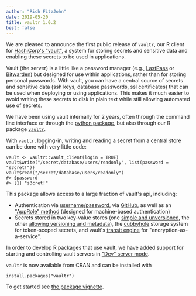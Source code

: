 ```yaml
---
author: "Rich FitzJohn"
date: 2019-05-20
title: vaultr 1.0.2
best: false
---
```


We are pleased to announce the first public release of `vaultr`, our R client for [HashiCorp's "vault"](https://vaultproject.io), a system for storing secrets and sensitive data and enabling these secrets to be used in applications.

Vault (the server) is a little like a password manager (e.g., [LastPass](https://www.lastpass.com/business-password-manager) or [Bitwarden](https://bitwarden.com/)) but designed for use within applications, rather than for storing personal passwords.  With vault, you can have a central source of secrets and sensitive data (ssh keys, database passwords, ssl certificates) that can be used when deploying or using applications.  This makes it much easier to avoid writing these secrets to disk in plain text while still allowing automated use of secrets.

We have been using vault internally for 2 years, often through the command line interface or through the [python package](https://python-hvac.org/), but also through our R package [`vaultr`](https://vimc.github.io/vaultr/).

With `vaultr`, logging-in, writing and reading a secret from a central store can be done with very little code:
```
vault <- vaultr::vault_client(login = TRUE)
vault$write("/secret/database/users/readonly", list(password = "s3cret!"))
vault$read("/secret/database/users/readonly")
#> $password
#> [1] "s3cret!"
```

This package allows access to a large fraction of vault's api, including:

* Authentication via [username/password](https://www.vaultproject.io/docs/auth/userpass.html), via [GitHub](https://www.vaultproject.io/docs/auth/github.html), as well as an ["AppRole" method](https://www.vaultproject.io/docs/auth/approle.html) (designed for machine-based authentication)
* Secrets stored in two key-value stores (one [simple and unversioned](https://www.vaultproject.io/docs/secrets/kv/kv-v1.html), the other [allowing versioning and metadata](https://www.vaultproject.io/docs/secrets/kv/kv-v2.html)), the [cubbyhole](https://www.vaultproject.io/docs/secrets/cubbyhole/index.html) storage system for token-scoped secrets, and vault's [transit engine](https://www.vaultproject.io/docs/secrets/transit/index.html) for "encryption-as-a-service".

In order to develop R packages that use vault, we have added support for starting and controlling vault servers in ["Dev" server mode](https://www.vaultproject.io/docs/concepts/dev-server.html).

`vaultr` is now available from CRAN and can be installed with

```
install.packages("vaultr")
```

To get started see [the package vignette](https://vimc.github.io/vaultr/articles/vaultr.html).
